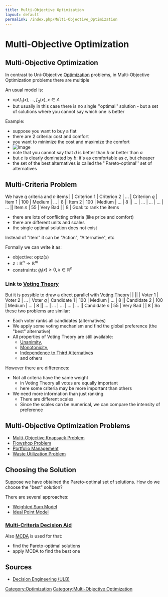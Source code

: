 ```yaml
---
title: Multi-Objective Optimization
layout: default
permalink: /index.php/Multi-Objective_Optimization
---
```


# Multi-Objective Optimization

## Multi-Objective Optimization
In contrast to Uni-Objective [Optimization](Optimization) problems, in Multi-Objective Optimization problems there are multiple 

An usual model is:
- $\text{opt} f_1(x), ..., f_q(x), x \in A$
- but usually in this case there is no single ''optimal'' solution - but a set of solutions where you cannot say which one is better  


Example:
- suppose you want to buy a flat 
- there are 2 criteria: cost and comfort
- you want to minimize the cost and maximize the comfort 
- <img src="https://raw.github.com/alexeygrigorev/wiki-figures/master/ulb/de/moo/moo-illustration.png" alt="Image">
- note that you cannot say that $d$ is better than $b$ or better than $a$ 
- but $c$ is clearly [dominated](Dominance) by $b$: it's as comfortable as $c$, but cheaper
- the set of the best alternatives is called the ''Pareto-optimal'' set of alternatives


## Multi-Criteria Problem
We have $q$ criteria and $n$ items
|     |  Criterion 1  |  Criterion 2  |  ...  |  Criterion $q$  |  Item 1  |  100  |  Medium  |  ...  |  8 ||  Item 2  |  100  |  Medium  |  ...  |  8 ||  ...  |  ...  |  ...  |  ...  |  ... ||  Item $n$  |  55  |  Very Bad  |   |  8 |
Goal: to rank the items 
- there are lots of conflicting criteria (like price and comfort)
- there are different units and scales
- the single optimal solution does not exist

Instead of "Item" it can be "Action", "Alternative", etc

Formally we can write it as:
- objective: $\text{opt} z(x)$
- $z: \mathbb{R}^n \to \mathbb{R}^m$
- constraints: $g_i(x) \geqslant 0, x \in \mathbb{R}^n$


### Link to [Voting Theory](Voting_Theory)
But it is possible to draw a direct parallel with [Voting Theory](Voting_Theory)|   | ||                |  Voter 1  |  Voter 2  |  ...  |  Voter $q$  |  Candidate 1  |  100  |  Medium  |  ...  |  8 ||  Candidate 2  |  100  |  Medium  |  ...  |  8 ||  ...  |  ...  |  ...  |  ...  |  ... ||  Candidate $n$  |  55  |  Very Bad  |   |  8 |
So these two problems are similar:
- Each voter ranks all candidates (alternatives)
- We apply some voting mechanism and find the global preference (the "best" alternative)
- All properties of Voting Theory are still available:
  - [Unanimity](Unanimity), 
  - [Monotonicity](Monotonicity), 
  - [Independence to Third Alternatives](Independence_to_Third_Alternatives)
  - and others


However there are differences:
- Not all criteria have the same weight 
  - in Voting Theory all votes are equally important
  - here some criteria may be more important than others
- We need more information than just ranking
  - There are different scales
  - Since the scales can be numerical, we can compare the intensity of preference 


## Multi-Objective Optimization Problems
- [Multi-Objective Knapsack Problem](Multi-Objective_Knapsack_Problem)
- [Flowshop Problem](Flowshop_Problem)
- [Portfolio Management](Portfolio_Management)
- [Waste Utilization Problem](Waste_Utilization_Problem)


## Choosing the Solution
Suppose we have obtained the Pareto-optimal set of solutions. How do we choose the "best" solution?

There are several approaches:
- [Weighted Sum Model](Weighted_Sum_Model)
- [Ideal Point Model](Ideal_Point_Model)


### [Multi-Criteria Decision Aid](Multi-Criteria_Decision_Aid)
Also [MCDA](Multi-Criteria_Decision_Aid) is used for that:
- find the Pareto-optimal solutions
- apply MCDA to find the best one

## Sources
- [Decision Engineering (ULB)](Decision_Engineering_(ULB))

[Category:Optimization](Category_Optimization)
[Category:Multi-Objective Optimization](Category_Multi-Objective_Optimization)